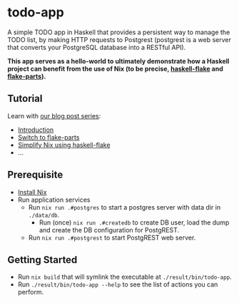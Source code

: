 # todo-app

A simple TODO app in Haskell that provides a persistent way to manage the TODO list, by making HTTP requests to Postgrest (postgrest is a web server that converts your PostgreSQL database into a RESTful API).


**This app serves as a hello-world to ultimately demonstrate how a Haskell project can benefit from the use of Nix (to be precise, [haskell-flake] and [flake-parts]).**

[haskell-flake]: https://community.flake.parts/haskell-flake
[flake-parts]: https://flake.parts

## Tutorial

Learn with [our blog post series](https://nixos.asia/en/nixify-haskell):

- [Introduction](https://nixos.asia/en/nixify-haskell-nixpkgs)
- [Switch to flake-parts](https://nixos.asia/en/nixify-haskell-parts)
- [Simplify Nix using haskell-flake](https://nixos.asia/en/nixify-haskell-flake)
- ...

## Prerequisite

- [Install Nix](https://nixos.asia/en/install)
- Run application services
  - Run `nix run .#postgres` to start a postgres server with data dir in `./data/db`.
    - Run (once) `nix run .#createdb` to create DB user, load the dump and create the DB configuration for PostgREST.
  - Run `nix run .#postgrest` to start PostgREST web server.

## Getting Started

- Run `nix build` that will symlink the executable at `./result/bin/todo-app`.
- Run `./result/bin/todo-app --help` to see the list of actions you can perform.
